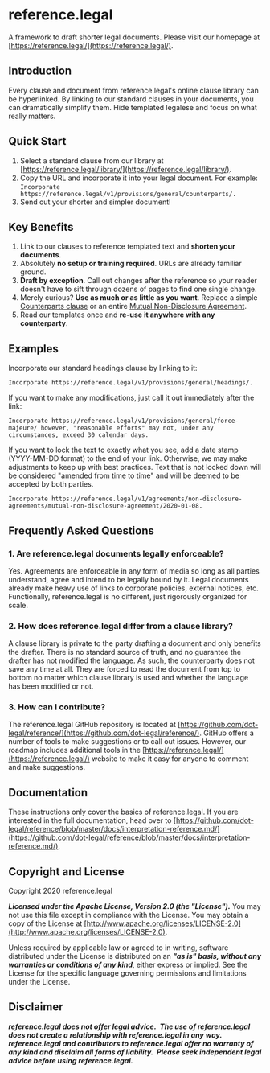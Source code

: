 # reference.legal

A framework to draft shorter legal documents.  Please visit our homepage at [https://reference.legal/](https://reference.legal/).

## Introduction

Every clause and document from reference.legal's online clause library can be hyperlinked.  By linking to our standard clauses in your documents, you can dramatically simplify them.  Hide templated legalese and focus on what really matters.

## Quick Start

1. Select a standard clause from our library at [https://reference.legal/library/](https://reference.legal/library/).
2. Copy the URL and incorporate it into your legal document.  For example:  `Incorporate https://reference.legal/v1/provisions/general/counterparts/.`
3. Send out your shorter and simpler document!

## Key Benefits

1. Link to our clauses to reference templated text and **shorten your documents**.
2. Absolutely **no setup or training required**.  URLs are already familiar ground.
3. **Draft by exception**.  Call out changes after the reference so your reader doesn't have to sift through dozens of pages to find one single change.
4. Merely curious?  **Use as much or as little as you want**.  Replace a simple [Counterparts clause](https://reference.legal/v1/provisions/general/counterparts/) or an entire [Mutual Non-Disclosure Agreement](https://reference.legal/v1/forms/confidentiality/mutual-non-disclosure/).
5. Read our templates once and **re-use it anywhere with any counterparty**.

## Examples

Incorporate our standard headings clause by linking to it:

`Incorporate https://reference.legal/v1/provisions/general/headings/.`

If you want to make any modifications, just call it out immediately after the link:

`Incorporate https://reference.legal/v1/provisions/general/force-majeure/ however, "reasonable efforts" may not, under any circumstances, exceed 30 calendar days.`

If you want to lock the text to exactly what you see, add a date stamp (YYYY-MM-DD format) to the end of your link.  Otherwise, we may make adjustments to keep up with best practices.  Text that is not locked down will be considered "amended from time to time" and will be deemed to be accepted by both parties.

`Incorporate https://reference.legal/v1/agreements/non-disclosure-agreements/mutual-non-disclosure-agreement/2020-01-08.`

## Frequently Asked Questions

### 1. Are reference.legal documents legally enforceable?

Yes.  Agreements are enforceable in any form of media so long as all parties understand, agree and intend to be legally bound by it.  Legal documents already make heavy use of links to corporate policies, external notices, etc.  Functionally, reference.legal is no different, just rigorously organized for scale.

### 2. How does reference.legal differ from a clause library?

A clause library is private to the party drafting a document and only benefits the drafter.  There is no standard source of truth, and no guarantee the drafter has not modified the language.  As such, the counterparty does not save any time at all.  They are forced to read the document from top to bottom no matter which clause library is used and whether the language has been modified or not.

### 3. How can I contribute?

The reference.legal GitHub repository is located at [https://github.com/dot-legal/reference/](https://github.com/dot-legal/reference/).  GitHub offers a number of tools to make suggestions or to call out issues.  However, our roadmap includes additional tools in the [https://reference.legal/](https://reference.legal/) website to make it easy for anyone to comment and make suggestions.

## Documentation

These instructions only cover the basics of reference.legal.  If you are interested in the full documentation, head over to [https://github.com/dot-legal/reference/blob/master/docs/interpretation-reference.md/](https://github.com/dot-legal/reference/blob/master/docs/interpretation-reference.md/).

## Copyright and License

Copyright 2020 reference.legal

***Licensed under the Apache License, Version 2.0 (the "License").***  You may not use this file except in compliance with the License.  You may obtain a copy of the License at [http://www.apache.org/licenses/LICENSE-2.0](http://www.apache.org/licenses/LICENSE-2.0).

Unless required by applicable law or agreed to in writing, software distributed under the License is distributed on an ***"as is" basis, without any warranties or conditions of any kind***, either express or implied. See the License for the specific language governing permissions and limitations under the License.

## Disclaimer

***reference.legal does not offer legal advice.  The use of reference.legal does not create a relationship with reference.legal in any way.  reference.legal and contributors to reference.legal offer no warranty of any kind and disclaim all forms of liability.  Please seek independent legal advice before using reference.legal.***